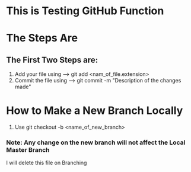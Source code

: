 # This is Testing GitHub Function

# The Steps Are

## The First Two Steps are:

1. Add your file using --> git add <nam_of_file.extension>
2. Commit the file using --> git commit -m "Description of the changes made"

# How to Make a New Branch Locally

1. Use git checkout -b <name_of_new_branch>

### Note: Any change on the new branch will not affect the Local Master Branch

I will delete this file on Branching

